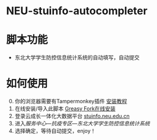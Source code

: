 # NEU-stuinfo-autocompleter

脚本功能
====

+ 东北大学学生防控信息统计系统的自动填写，自动提交

如何使用
====

0. 你的浏览器需要有Tampermonkey插件 [安装教程](https://cloud.tencent.com/developer/news/42462)
1. 在线安装/导入此脚本 [Greasy Fork在线安装](https://greasyfork.org/zh-CN/scripts/398919-neu-stuinfo-autocompleter)
2. 登录云成长一体化大数据平台 [stuinfo.neu.edu.cn](http://stuinfo.neu.edu.cn)
3. 进入*服务中心*—*抗疫专区*—*东北大学学生防控信息统计系统*
4. 选择确定，等待自动提交，enjoy！
